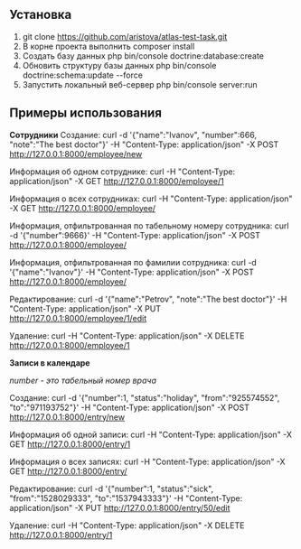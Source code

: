 Установка
---------
1. git clone https://github.com/aristova/atlas-test-task.git
2. В корне проекта выполнить composer install
3. Создать базу данных php bin/console doctrine:database:create
4. Обновить структуру базы данных php bin/console doctrine:schema:update --force
5. Запустить локальный веб-сервер php bin/console server:run


Примеры использования
---------------------

**Сотрудники**
Создание:
curl -d '{"name":"Ivanov", "number":666, "note":"The best doctor"}' -H "Content-Type: application/json" -X POST http://127.0.0.1:8000/employee/new

Информация об одном сотруднике:
curl  -H "Content-Type: application/json" -X GET http://127.0.0.1:8000/employee/1

Информация о всех сотрудниках:
curl -H "Content-Type: application/json" -X GET http://127.0.0.1:8000/employee/

Информация, отфильтрованная по табельному номеру сотрудника:
curl -d '{"number":9666}' -H "Content-Type: application/json" -X POST http://127.0.0.1:8000/employee/

Информация, отфильтрованная по фамилии сотрудника:
curl -d '{"name":"Ivanov"}' -H "Content-Type: application/json" -X POST http://127.0.0.1:8000/employee/

Редактирование:
curl -d '{"name":"Petrov", "note":"The best doctor"}' -H "Content-Type: application/json" -X PUT http://127.0.0.1:8000/employee/1/edit

Удаление:
curl -H "Content-Type: application/json" -X DELETE http://127.0.0.1:8000/employee/1


**Записи в календаре**

_number - это табельный номер врача_

Создание:
curl -d '{"number":1, "status":"holiday", "from":"925574552", "to":"971193752"}' -H "Content-Type: application/json" -X POST http://127.0.0.1:8000/entry/new

Информация об одной записи:
curl  -H "Content-Type: application/json" -X GET http://127.0.0.1:8000/entry/1

Информация о всех записях:
curl -H "Content-Type: application/json" -X GET http://127.0.0.1:8000/entry/

Редактирование:
curl -d '{"number":1, "status":"sick", "from":"1528029333", "to":"1537943333"}' -H "Content-Type: application/json" -X PUT http://127.0.0.1:8000/entry/50/edit

Удаление:
curl -H "Content-Type: application/json" -X DELETE http://127.0.0.1:8000/entry/1